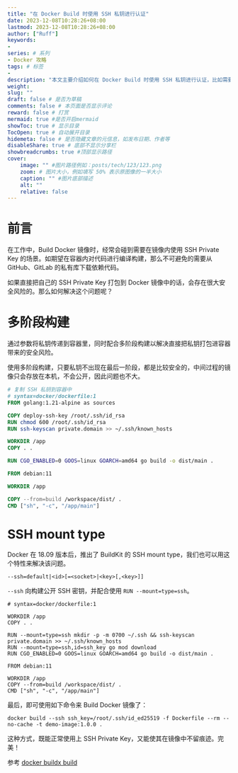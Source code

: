 ```yaml
---
title: "在 Docker Build 时使用 SSH 私钥进行认证"
date: 2023-12-08T10:28:26+08:00
lastmod: 2023-12-08T10:28:26+08:00
author: ["Ruff"]
keywords: 
- 
series: # 系列
- Docker 攻略
tags: # 标签
- 
description: "本文主要介绍如何在 Docker Build 时使用 SSH 私钥进行认证，比如需要拉取私有仓库场景。包括18.09版本之前的使用多阶段构建方式，以及 18.09版本后的 --ssh 方式。"
weight:
slug: ""
draft: false # 是否为草稿
comments: false # 本页面是否显示评论
reward: false # 打赏
mermaid: true #是否开启mermaid
showToc: true # 显示目录
TocOpen: true # 自动展开目录
hidemeta: false # 是否隐藏文章的元信息，如发布日期、作者等
disableShare: true # 底部不显示分享栏
showbreadcrumbs: true #顶部显示路径
cover:
    image: "" #图片路径例如：posts/tech/123/123.png
    zoom: # 图片大小，例如填写 50% 表示原图像的一半大小
    caption: "" #图片底部描述
    alt: ""
    relative: false
---
```


# 前言

在工作中，Build Docker 镜像时，经常会碰到需要在镜像内使用 SSH Private Key 的场景。如期望在容器内对代码进行编译构建，那么不可避免的需要从 GitHub、GitLab 的私有库下载依赖代码。

如果直接把自己的 SSH Private Key 打包到 Docker 镜像中的话，会存在很大安全风险的。那么如何解决这个问题呢？

# 多阶段构建
通过参数将私钥传递到容器里，同时配合多阶段构建以解决直接把私钥打包进容器带来的安全风险。

使用多阶段构建，只要私钥不出现在最后一阶段，都是比较安全的，中间过程的镜像只会存放在本机，不会公开，因此问题也不大。

```dockerfile
# 复制 SSH 私钥到容器中
# syntax=docker/dockerfile:1
FROM golang:1.21-alpine as sources

COPY deploy-ssh-key /root/.ssh/id_rsa
RUN chmod 600 /root/.ssh/id_rsa
RUN ssh-keyscan private.domain >> ~/.ssh/known_hosts

WORKDIR /app
COPY . .

RUN CGO_ENABLED=0 GOOS=linux GOARCH=amd64 go build -o dist/main .

FROM debian:11

WORKDIR /app

COPY --from=build /workspace/dist/ .
CMD ["sh", "-c", "/app/main"]
```

# SSH mount type
Docker 在 18.09 版本后，推出了 BuildKit 的 SSH mount type，我们也可以用这个特性来解决该问题。

```shell
--ssh=default|<id>[=<socket>|<key>[,<key>]]
```
`--ssh` 向构建公开 SSH 密钥，并配合使用 `RUN --mount=type=ssh`。

```shell
# syntax=docker/dockerfile:1

WORKDIR /app
COPY . .

RUN --mount=type=ssh mkdir -p -m 0700 ~/.ssh && ssh-keyscan private.domain >> ~/.ssh/known_hosts
RUN --mount=type=ssh,id=ssh_key go mod download
RUN CGO_ENABLED=0 GOOS=linux GOARCH=amd64 go build -o dist/main .

FROM debian:11

WORKDIR /app
COPY --from=build /workspace/dist/ .
CMD ["sh", "-c", "/app/main"]
```

最后，即可使用如下命令来 Build Docker 镜像了：
```shell
docker build --ssh ssh_key=/root/.ssh/id_ed25519 -f Dockerfile --rm --no-cache -t demo-image:1.0.0 .
```

这种方式，既能正常使用上 SSH Private Key，又能使其在镜像中不留痕迹。完美！


参考
[docker buildx build](https://docs.docker.com/engine/reference/commandline/buildx_build/#progress)



